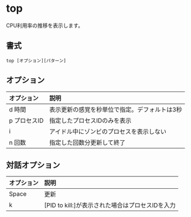 # top

CPU利用率の推移を表示します。

## 書式

```
top [オプション][パターン]
```

## オプション

|オプション|説明|
|:--|:--|
|d 時間|表示更新の感覚を秒単位で指定。デフォルトは3秒|
|p プロセスID|指定したプロセスIDのみを表示|
|i|アイドル中にゾンビのプロセスを表示しない|
|n 回数|指定した回数分更新して終了|

## 対話オプション

|オプション|説明|
|:--|:--|
|Space |更新|
|k|[PID to kill:]が表示された場合はプロセスIDを入力|

